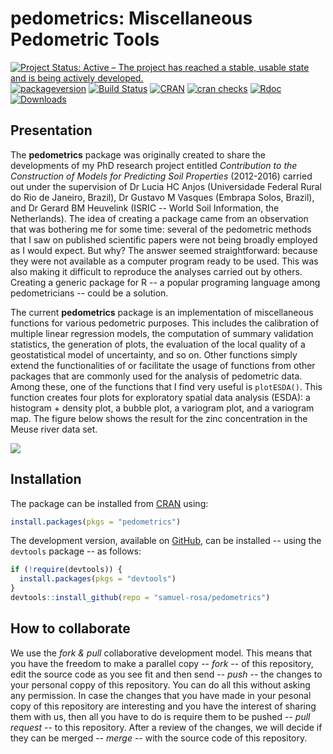 # pedometrics: Miscellaneous Pedometric Tools

[![Project Status: Active – The project has reached a stable, usable state and is being actively developed.](http://www.repostatus.org/badges/latest/active.svg)](http://www.repostatus.org/#active)
[![packageversion](https://img.shields.io/badge/devel%20version-0.6.6.9004-firebrick.svg?style=flat-square)](commits/master)
[![Build Status](https://travis-ci.org/samuel-rosa/pedometrics.svg?branch=master)](https://travis-ci.org/samuel-rosa/pedometrics)
[![CRAN](https://www.r-pkg.org/badges/version/pedometrics)](https://cran.r-project.org/package=pedometrics)
[![cran checks](https://cranchecks.info/badges/worst/pedometrics)](https://cran.r-project.org/web/checks/check_results_pedometrics.html)
[![Rdoc](http://www.rdocumentation.org/badges/version/pedometrics)](http://www.rdocumentation.org/packages/pedometrics)
[![Downloads](http://cranlogs.r-pkg.org/badges/pedometrics?color=brightgreen)](http://www.r-pkg.org/pkg/pedometrics)

## Presentation

The __pedometrics__ package was originally created to share the developments of my PhD research project 
entitled _Contribution to the Construction of Models for Predicting Soil Properties_ (2012-2016) carried out
under the supervision of Dr Lucia HC Anjos (Universidade Federal Rural do Rio de Janeiro, Brazil), Dr Gustavo 
M Vasques (Embrapa Solos, Brazil), and Dr Gerard BM Heuvelink (ISRIC -- World Soil Information, the 
Netherlands). The idea of creating a package came from an observation that was bothering me for some time: 
several of the pedometric methods that I saw on published scientific papers were not being broadly employed as
I would expect. But why? The answer seemed straightforward: because they were not available as a computer
program ready to be used. This was also making it difficult to reproduce the analyses carried out by others. 
Creating a generic package for R -- a popular programing language among pedometricians -- could be a solution.

The current __pedometrics__ package is an implementation of miscellaneous functions for various pedometric
purposes. This includes the calibration of multiple linear regression models, the computation of summary
validation statistics, the generation of plots, the evaluation of the local quality of a geostatistical model 
of uncertainty, and so on. Other functions simply extend the functionalities of or facilitate the usage of
functions from other packages that are commonly used for the analysis of pedometric data. Among these, one of
the functions that I find very useful is `plotESDA()`. This function creates four plots for exploratory spatial
data analysis (ESDA): a histogram + density plot, a bubble plot, a variogram plot, and a variogram map. The 
figure below shows the result for the zinc concentration in the Meuse river data set.

![](https://raw.githubusercontent.com/samuel-rosa/pedometrics/main/inst/extdata/plot-esda.png)

## Installation

The package can be installed from [CRAN][cran] using:

```R
install.packages(pkgs = "pedometrics")
```

The development version, available on [GitHub][github], can be installed -- using the `devtools` package -- as
follows:

[cran]: https://CRAN.R-project.org/package=febr
[github]: https://github.com/febr-team/febr-package

```R
if (!require(devtools)) {
  install.packages(pkgs = "devtools")
}
devtools::install_github(repo = "samuel-rosa/pedometrics")
```

## How to collaborate

We use the *fork & pull* collaborative development model. This means that you have the freedom to make a 
parallel copy -- _fork_ -- of this repository, edit the source code as you see fit and then send -- _push_ --
the changes to your personal coppy of this repository. You can do all this without asking any permission. In
case the changes that you have made in your pesonal copy of this repository are interesting and you have the 
interest of sharing them with us, then all you have to do is require them to be pushed -- _pull request_ -- to 
this repository. After a review of the changes, we will decide if they can be merged -- _merge_ -- with the
source code of this repository.
